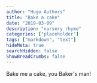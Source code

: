 ```yaml
---
author: "Hugo Authors"
title: "Bake a cake"
date: "2019-03-09"
description: "nursery rhyme"
categories: ["placeholder"]
tags: ["markdown", "text"]
hideMeta: true
searchHidden: false
ShowBreadCrumbs: false
---
```


Bake me a cake, you Baker's man!
